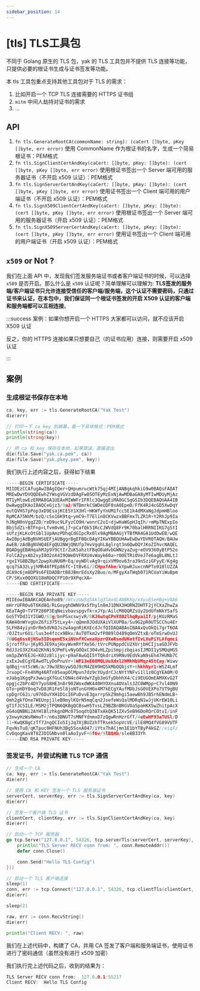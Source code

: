 ```yaml
---
sidebar_position: 14
---
```


# [tls] TLS工具包

不同于 Golang 原生的 TLS 包，yak 的 TLS 工具包并不提供 TLS 连接等功能，只提供必要的根证书生成与证书签发等功能。

本 tls 工具包重点支持其他工具包对于 TLS 的需求：

1. 比如开启一个 TCP TLS 连接需要的 HTTPS 证书组
1. `mitm` 中间人劫持对证书的需求
1. ...

## API

1. `fn tls.GenerateRootCA(commonName: string): (caCert []byte, pKey []byte, err error)` 使用 CommonName 作为根证书的名字，生成一个简易根证书：PEM格式
1. `fn tls.SignClientCertAndKey(caCert: []byte, pKey: []byte): (cert []byte, pKey []byte, err error)` 使用根证书签出一个 Server 端可用的服务器证书（不开启 x509 认证）：PEM格式
1. `fn tls.SignServerCertAndKey(caCert: []byte, pKey: []byte): (cert []byte, pKey []byte, err error)` 使用证书签出一个 Client 端可用的用户端证书（不开启 x509 认证）：PEM格式
1. `fn tls.SignX509ClientCertAndKey(caCert: []byte, pKey: []byte): (cert []byte, pKey []byte, err error)` 使用根证书签出一个 Server 端可用的服务器证书（开启 x509 认证）：PEM格式
1. `fn tls.SignX509ServerCertAndKey(caCert: []byte, pKey: []byte): (cert []byte, pKey []byte, err error)` 使用证书签出一个 Client 端可用的用户端证书（开启 x509 认证）：PEM格式

## `x509` or Not ?

我们在上面 API 中，发现我们签发服务端证书或者客户端证书的时候，可以选择 `x509` 是否开启。那么什么是 `x509` 认证呢？简单理解可以理解为: **TLS签发的服务端/客户端证书只允许连接受信任的客户端/服务端，这个认证不需要密码，只通过证书来认证，在本包中，我们保证同一个根证书签发的开启 X509 认证的客户端和服务端都可以互相连接**。

:::success 案例：如果你想开启一个 HTTPS 大家都可以访问，就不应该开启 X509 认证

反之，你的 HTTPS 连接如果只想要自己（的证书应用）连接，则需要开启 x509 认证

:::

## 案例

### 生成根证书保存在本地

```go
ca, key, err := tls.GenerateRootCA("Yak Test")
die(err)

// 打印一下 ca key 到屏幕，看一下具体格式：PEM格式
println(string(ca))
println(string(key))

// 把 ca 和 key 保存在本地，如果错误，直接退出
die(file.Save("yak.ca.pem", ca))
die(file.Save("yak.pkey.pem", key))
```

我们执行上述内容之后，获得如下结果

```go
-----BEGIN CERTIFICATE-----
MIIDEzCCAfugAwIBAgIQer+QHpumrucWtk75qj4MIjANBgkqhkiG9w0BAQsFADAT
MREwDwYDVQQDEwhZYWsgVGVzdDAgFw05OTEyMzExNjAwMDBaGA8yMTIwMDUyMjAz
MTIyMlowEzERMA8GA1UEAxMIWWFrIFRlc3QwggEiMA0GCSqGSIb3DQEBAQUAA4IB
DwAwggEKAoIBAQCeGjz3/9a2/NTDmrkCSWDeUDF0sA0EpeD/FfK4RJ4cGD5XwDqY
eutQVHS7pPop3xD9EsajKCE5Y1X3Hl+HKWfyYnUM1fcc5E1k4dMXaNgJdpmHBloo
RpMCA75NVM/bzQ/cSo16K9tq+ymC9+T7Elin8CKVwzxBBFmxTLZR1R+Y2RhJp9Ia
hJNgN0nVggZZD/reD9uc9LFyzCO9H/wonrC2oI+djwHaWGpHJqIh/+mMpTNExpIo
BbjSdZi+BTFnp+Lfvm0vHLj7+pCafQk51RcCJWVdQ8Fr9K70balHRRNIIKG7gStI
sUfzjKLKcOtGbl1UpAmzPDhqCdGIpcRx0lx9AgMBAAGjYTBfMA4GA1UdDwEB/wQE
AwIBpjAdBgNVHSUEFjAUBggrBgEFBQcDAgYIKwYBBQUHAwEwDwYDVR0TAQH/BAUw
AwEB/zAdBgNVHQ4EFgQU2NWjQNUfp7HvVgqhL8glrgt3n6QwDQYJKoZIhvcNAQEL
BQADggEBAHqahMJp9Y9CtIrZuK5ahztFBqO0aHvbGWNzyaZug+eOV9360yBtP52o
FolCA2yxAb2xyI0O2oX4I9OWeDVFRXU4vWayk60a+r00ETRiOVeJTe6agBL8NLtJ
rgxIYG8BZBpt2pwpXuNU6M+Eq/eyWDlvAg9+qixVM9ov63ra39nSziGFyyE/Kg4g
qcq7SA32LyjhMR48fPEp86fC+ItBv6i/2CHpxfAkm/kYpwRJuxcnNPTo910lUZZA
dCA9c6jm8DP9s6FEDADBrtB8JBmrEdsXy2Buo/n/MFgyXaTWqb071RCUaYiWuBpm
CP/SKvx0QOXU18mRbQCFP10r9XPqcXA=
-----END CERTIFICATE-----

-----BEGIN RSA PRIVATE KEY-----
MIIEowIBAAKCAQEAnho89//WtvzUw5q5Aklg3lAxdLANBKXg/xXyuESeHBg+V8A6
mHrrUFR0u6T6Kd8Q/RLGoyghOWNV9x5fhyln8mJ1DNX3HORNZOHTF2jYCXaZhwZa
KEaTAgO+TVTP280P3EqNeivbavspgvfk+xJYp/AilcM8QQRZsUy2UdUfmNkYSafS
GoSTYDdJ1YIGWQ/63g/bnPSxcswjvR/8KJ6wtqCPnY8B2lhqRyaiIf/pjKUzRMaS
KAW40nWYvgUxZ6fi375tLxy4+/qQmn0JOdUXAiVlXUPBa/Su9G2pR0UTSCChu4Er
SLFH84yiynDrRm5dVKQJszw4agnRiKXEcdJcfQIDAQABAoIBAAxQvOkQi7grT6OA
/OJZtur6Ui/lus3e4fzcx9Bkv/AuT0Tkm2vfP089lO489qOmVZtxB/oTmSrwOvUJ
76UGq6ss0jNSw3IDsqemE5xiNVnfXCwxaXpzrOXeRsedUKetfIvLXuPiYLAfqmci
SjroffFu+jKyR5JE9XujHxyWvmRYfXeS6/tVrcPUNppdCU2XUrjbHCIjsaGDJFVb
RdJ3zG3X2XaD2KhNi9JPmFLvNyGOQxC304vHLZpiSmpjzbqiasIJMDI1ySMQqHG5
om1pZWYEEJG+K02z8lijyc+p9aFAwGQI5YTQkdriX9RNu9EdVkaN9sEh47HUNb7C
zxExJwECgYEAwdTLyDoPnuVr+1WF13eE6OMQLUuXdxl2HMkHbVMqz4StCay/Wiwv
qdBqj+ntScW6/a/J9w3ENsywSQJ9cM4ZEH9HQSkMbOQbjsY+6hkhNyr1+WSZ4Lmf
JrxopC+Fn4hMg46RTn95eapOlMpvn7dz9cYUydrCJcNYtYNFvi1l1z0CgYEA0M/O
eJabg1KgqPx3wwigXfGuCtON4cd4VdwYZgb3eGfyDbhhX4/Ci9EUGOmEAMXKvG2T
opgjc2bPc4DY7yoS8HE3n8r902WoxdWK440HYOXnu4OVals3ZC8WMpp+C7vl40N9
GTo+pHDY0oq7vD8JR1FeSl8joNTunGYH0x4M7kECgYAufMDbJsG0VEXPo7VT9gBU
cpDgrC6Ji/u976DuYXH1D1cI6PuDvvE3gxrrpSkZ9mhgi5aewBh9JB5rhENdmLB+
Omh2gkfOne7WEUnpj1leB9mylKQrN5mqCqn2JsefeWsQalMDRqN1wJjUKrEW10Li
gT1fJC5ILE/MSM2jTPQN6QKBgQCBswH5TvsLZ9BZBnBRGVOa5poHKX5wZhitpAcX
oG4oQNBNi2AYHlBlzhkgnDMc075oqdtQ3BTxAkQK51ZXv5eB96DoRQrCOtvI/inF
y3xwyHzWsRWmuT+/n6u3BNUT7sMNFYdnmxD7zQgwRnHzrGfT/4uEwHF93aTUSl/D
11+KwQKBgCzTf7JngQCIo5IjJq7XjBUZzhTTRsek5opVcVE/ilE8MQ4fVG89VUTF
FqvNsTu8/qKTpuc0HFNUh3Bg5SoxAO47/iYtx7hACjmn1E1bYTByP4kGZ//eiqFz
CvOqogKav8T8ZJDIGNbvo0laAoIyvF+6f6v/9lBQAb/sle8B33Yh
-----END RSA PRIVATE KEY-----

```

### 签发证书，并尝试构建 TLS TCP 通信

```go
// 生成一个 CA
ca, key, err := tls.GenerateRootCA("Yak Test")
die(err)

// 使用 CA 和 KEY 签发一个 TLS 服务端证书
serverCert, serverKey, err := tls.SignServerCertAndKey(ca, key)
die(err)

// 签发一个客户端 TLS 证书
clientCert, clientKey, err := tls.SignClientCertAndKey(ca, key)
die(err)

// 启动一个 TCP 服务器
go tcp.Serve("127.0.0.1", 54326, tcp.serverTls(serverCert, serverKey), tcp.serverCallback(func(conn){
    println("TLS Server RECV conn from: ", conn.RemoteAddr())
    defer conn.Close()

    conn.Send("Hello TLS Config")
}))

// 启动一个 TLS 客户端连接
sleep(1)
conn, err := tcp.Connect("127.0.0.1", 54326, tcp.clientTls(clientCert, clientKey))
die(err)

sleep(2)

raw, err := conn.RecvString()
die(err)

println("Client RECV: ", raw)
```

我们在上述代码中，构建了 CA，并用 CA 签发了客户端和服务端证书，使用证书进行了密码通信（虽然没有进行 x509 加密）

我们执行完上述代码之后，收到的结果为：

```go
TLS Server RECV conn from:  127.0.0.1:55217
Client RECV:  Hello TLS Config
```